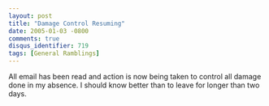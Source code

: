 ```yaml
---
layout: post
title: "Damage Control Resuming"
date: 2005-01-03 -0800
comments: true
disqus_identifier: 719
tags: [General Ramblings]
---
```

All email has been read and action is now being taken to control all
damage done in my absence. I should know better than to leave for longer
than two days.
